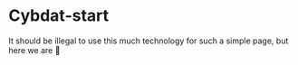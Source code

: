 # Cybdat-start

It should be illegal to use this much technology for such a simple page, but here we are 🤡
